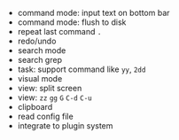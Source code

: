 - command mode: input text on bottom bar
- command mode: flush to disk
- repeat last command `.`
- redo/undo
- search mode
- search grep
- task: support command like `yy`, `2dd`
- visual mode
- view: split screen
- view: `zz` `gg` `G` `C-d` `C-u`
- clipboard
- read config file
- integrate to plugin system